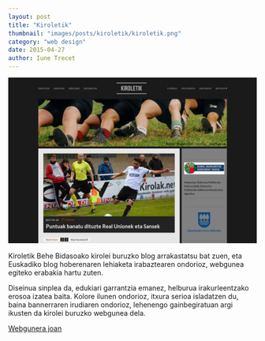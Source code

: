 ```yaml
---
layout: post
title: "Kiroletik"
thumbnail: "images/posts/kiroletik/kiroletik.png"
category: "web design"
date: 2015-04-27
author: Iune Trecet
---
```


<img src="/images/posts/kiroletik/kiroletik.jpg" alt="kiroletik">

Kiroletik Behe Bidasoako kirolei buruzko blog arrakastatsu bat zuen, eta Euskadiko blog hoberenaren lehiaketa
irabaztearen ondorioz, webgunea egiteko erabakia hartu zuten.

Diseinua sinplea da, edukiari garrantzia emanez, helburua irakurleentzako erosoa izatea baita. Kolore ilunen ondorioz,
itxura serioa isladatzen du, baina bannerraren irudiaren ondorioz, lehenengo gainbegiratuan argi ikusten da kirolei
buruzko webgunea dela.

<a class="goProject {{ page.category }}" href="https://kiroletik.eus">Webgunera joan</a>

